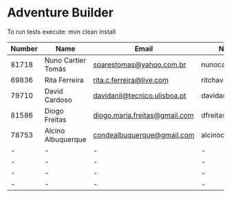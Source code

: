 # Adventure Builder

To run tests execute: mvn clean install

|   Number   |          Name           |            Email            |   Name GitHUb          | Module(s)   |
| ---------- | ----------------------- | --------------------------- | ---------------------- | ----------- |
|81718       |Nuno Cartier Tomás       |soarestomas@yahoo.com.br     |nunocartier             |Activity     |
|69836       |Rita Ferreira            |rita.c.ferreira@live.com     |ritchaves               |Hotel        |
|79710       |David Cardoso            |davidanil@tecnico.ulisboa.pt |davidanil               |Hotel        |
|81586       |Diogo Freitas            |diogo.maria.freitas@gmail.com|dfreitas06              |Bank  		|
|78753       |Alcino Albuquerque       |condealbuquerque@gmail.com   |alcinocondealbuquerque  |Activity 	|
|-	         |-			               |-					         |-	                      |-	 		|
|-           |-                        |-                            |-                       |-            |
|-           |-                        |-                            |-                       |-            |
|-			 |-						   |-							 |-						  |-			|
 
